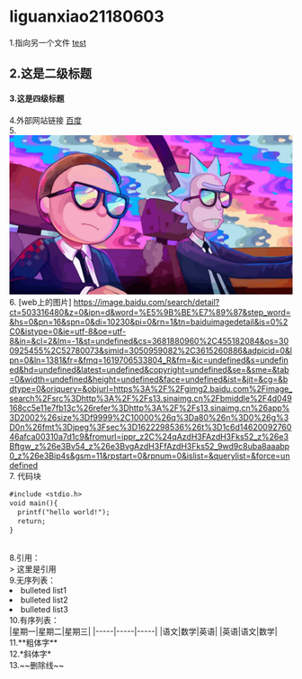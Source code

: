 # liguanxiao21180603
1.指向另一个文件 [test](test.md)
## 2.这是二级标题
#### 3.这是四级标题
4.外部网站链接 [百度](https://www.baidu.com/)</br>
5. ![目录中的图片](R&M.jpg)</br>
6. [web上的图片] https://image.baidu.com/search/detail?ct=503316480&z=0&ipn=d&word=%E5%9B%BE%E7%89%87&step_word=&hs=0&pn=16&spn=0&di=10230&pi=0&rn=1&tn=baiduimagedetail&is=0%2C0&istype=0&ie=utf-8&oe=utf-8&in=&cl=2&lm=-1&st=undefined&cs=3681880960%2C455182084&os=300925455%2C52780073&simid=3050959082%2C3615260886&adpicid=0&lpn=0&ln=1381&fr=&fmq=1619706533804_R&fm=&ic=undefined&s=undefined&hd=undefined&latest=undefined&copyright=undefined&se=&sme=&tab=0&width=undefined&height=undefined&face=undefined&ist=&jit=&cg=&bdtype=0&oriquery=&objurl=https%3A%2F%2Fgimg2.baidu.com%2Fimage_search%2Fsrc%3Dhttp%3A%2F%2Fs13.sinaimg.cn%2Fbmiddle%2F4d049168cc5e11e7fb13c%26refer%3Dhttp%3A%2F%2Fs13.sinaimg.cn%26app%3D2002%26size%3Df9999%2C10000%26q%3Da80%26n%3D0%26g%3D0n%26fmt%3Djpeg%3Fsec%3D1622298536%26t%3D1c6d1462009276046afca00310a7d1c9&fromurl=ippr_z2C%24qAzdH3FAzdH3Fks52_z%26e3Bftgw_z%26e3Bv54_z%26e3BvgAzdH3FfAzdH3Fks52_9wd9c8uba8aaabp0_z%26e3Bip4s&gsm=11&rpstart=0&rpnum=0&islist=&querylist=&force=undefined</br>
7. 代码块</br>
  ```
  #include <stdio.h>
  void main(){
    printf("hello world!");
    return;
  }
  ```
  </br>
8.引用：</br>
> 这里是引用
</br>
9.无序列表：</br>
<li> bulleted list1 </br>
<li> bulleted list2 </br>
<li> bulleted list3 </br>
10.有序列表：</br>
|星期一|星期二|星期三|  
|-----|-----|-----|
|语文|数学|英语|
|英语|语文|数学|
</br>
11.**粗体字**</br>
12.*斜体字*</br>
13.~~删除线~~</br>
